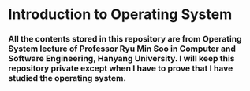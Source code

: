 # Introduction to Operating System
### All the contents stored in this repository are from Operating System lecture of Professor Ryu Min Soo in Computer and Software Engineering, Hanyang University. I will keep this repository private except when I have to prove that I have studied the operating system.
